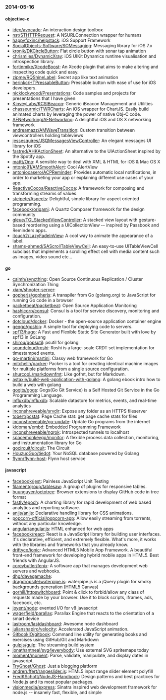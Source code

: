 ### 2014-05-16

#### objective-c
* [ideo/avocado](https://github.com/ideo/avocado): An interaction design toolbox
* [nst/STHTTPRequest](https://github.com/nst/STHTTPRequest): A NSURLConnection wrapper for humans
* [happyfoxinc/helpstack](https://github.com/happyfoxinc/helpstack): iOS Support Framework
* [SocialObjects-Software/SOMessaging](https://github.com/SocialObjects-Software/SOMessaging): Messaging library for iOS 7.x
* [kronik/DKCircleButton](https://github.com/kronik/DKCircleButton): Flat circle button with sonar tap animation
* [chrismiles/DynamicXray](https://github.com/chrismiles/DynamicXray): iOS UIKit Dynamics runtime visualisation and introspection library.
* [fortinmike/XcodeBoost](https://github.com/fortinmike/XcodeBoost): An Xcode plugin that aims to make altering and inspecting code quick and easy.
* [zipme/RQShineLabel](https://github.com/zipme/RQShineLabel): Secret app like text animation
* [herinkc/HTPressableButton](https://github.com/herinkc/HTPressableButton): Pressable button with ease of use for iOS developers.
* [nicklockwood/Presentations](https://github.com/nicklockwood/Presentations): Code samples and projects for presentations that I have given
* [KinveyLabs/KCSIBeacon](https://github.com/KinveyLabs/KCSIBeacon): Generic iBeacon Management and Utilities
* [chasseurmic/TWRCharts](https://github.com/chasseurmic/TWRCharts): An iOS wrapper for ChartJS. Easily build animated charts by leveraging the power of native Obj-C code.
* [AFNetworking/AFNetworking](https://github.com/AFNetworking/AFNetworking): A delightful iOS and OS X networking framework
* [andreamazz/AMWaveTransition](https://github.com/andreamazz/AMWaveTransition): Custom transition between viewcontrollers holding tableviews
* [jessesquires/JSQMessagesViewController](https://github.com/jessesquires/JSQMessagesViewController): An elegant messages UI library for iOS
* [fastred/AHKActionSheet](https://github.com/fastred/AHKActionSheet): An alternative to the UIActionSheet inspired by the Spotify app.
* [mattt/Ono](https://github.com/mattt/Ono): A sensible way to deal with XML & HTML for iOS & Mac OS X
* [mtonio91/AMSmoothAlert](https://github.com/mtonio91/AMSmoothAlert): Cool AlertView
* [antoniocasero/ACPReminder](https://github.com/antoniocasero/ACPReminder): Provides automatic local notifications, in order to marketing your app or explaining different use cases of your app.
* [ReactiveCocoa/ReactiveCocoa](https://github.com/ReactiveCocoa/ReactiveCocoa): A framework for composing and transforming streams of values
* [steipete/Aspects](https://github.com/steipete/Aspects): Delightful, simple library for aspect oriented programming.
* [facebook/origami](https://github.com/facebook/origami): A Quartz Composer framework for the design community
* [gleue/TGLStackedViewController](https://github.com/gleue/TGLStackedViewController): A stacked view layout with gesture-based reordering using a UICollectionView -- inspired by Passbook and Reminders apps.
* [itouch2/LazyFadeInView](https://github.com/itouch2/LazyFadeInView): A cool way to animate the appearance of a label.
* [shams-ahmed/SAScrollTableViewCell](https://github.com/shams-ahmed/SAScrollTableViewCell): An easy-to-use UITableViewCell subclass that implements a scrolling effect cell with media content such as images, video sound etc...

#### go
* [calmh/syncthing](https://github.com/calmh/syncthing): Open Source Continuous Replication / Cluster Synchronization Thing
* [xiam/shooter-server](https://github.com/xiam/shooter-server): 
* [gopherjs/gopherjs](https://github.com/gopherjs/gopherjs): A transpiler from Go (golang.org) to JavaScript for running Go code in a browser
* [packetbeat/packetbeat](https://github.com/packetbeat/packetbeat): Open Source Application Monitoring
* [hashicorp/consul](https://github.com/hashicorp/consul): Consul is a tool for service discovery, monitoring and configuration.
* [dotcloud/docker](https://github.com/dotcloud/docker): Docker - the open-source application container engine
* [gengo/goship](https://github.com/gengo/goship): A simple tool for deploying code to servers.
* [spf13/hugo](https://github.com/spf13/hugo): A Fast and Flexible Static Site Generator built with love by spf13 in GoLang
* [shirou/gopsutil](https://github.com/shirou/gopsutil): psutil for golang
* [soundcloud/roshi](https://github.com/soundcloud/roshi): Roshi is a large-scale CRDT set implementation for timestamped events.
* [go-martini/martini](https://github.com/go-martini/martini): Classy web framework for Go
* [mitchellh/packer](https://github.com/mitchellh/packer): Packer is a tool for creating identical machine images for multiple platforms from a single source configuration.
* [shurcooL/markdownfmt](https://github.com/shurcooL/markdownfmt): Like gofmt, but for Markdown.
* [astaxie/build-web-application-with-golang](https://github.com/astaxie/build-web-application-with-golang): A golang ebook intro how to build a web with golang
* [gogits/gogs](https://github.com/gogits/gogs): Gogs(Go Git Service) is a Self Hosted Git Service in the Go Programming Language.
* [influxdb/influxdb](https://github.com/influxdb/influxdb): Scalable datastore for metrics, events, and real-time analytics
* [inconshreveable/srvdir](https://github.com/inconshreveable/srvdir): Expose any folder as an HTTPS fileserver
* [tobert/pcstat](https://github.com/tobert/pcstat): Page Cache stat: get page cache stats for files
* [inconshreveable/go-update](https://github.com/inconshreveable/go-update): Update Go programs from the internet
* [kidoman/embd](https://github.com/kidoman/embd): Embedded Programming Framework
* [inconshreveable/ngrok](https://github.com/inconshreveable/ngrok): Introspected tunnels to localhost
* [spacemonkeygo/monitor](https://github.com/spacemonkeygo/monitor): A flexible process data collection, monitoring, and instrumentation library for Go
* [gocircuit/circuit](https://github.com/gocircuit/circuit): The Circuit
* [HouzuoGuo/tiedot](https://github.com/HouzuoGuo/tiedot): Your NoSQL database powered by Golang
* [flynn/flynn-host](https://github.com/flynn/flynn-host): Flynn host service

#### javascript
* [facebook/jest](https://github.com/facebook/jest): Painless JavaScript Unit Testing
* [filamentgroup/tablesaw](https://github.com/filamentgroup/tablesaw): A group of plugins for responsive tables.
* [buunguyen/octotree](https://github.com/buunguyen/octotree): Browser extensions to display GitHub code in tree format
* [fastly/epoch](https://github.com/fastly/epoch): A charting library for rapid development of web based analytics and reporting software.
* [anijs/anijs](https://github.com/anijs/anijs): Declarative handling library for CSS animations.
* [popcorn-official/popcorn-app](https://github.com/popcorn-official/popcorn-app): Allow easily streaming from torrents, without any particular knowledge.
* [angular/angular.js](https://github.com/angular/angular.js): HTML enhanced for web apps
* [facebook/react](https://github.com/facebook/react): React is a JavaScript library for building user interfaces. It's declarative, efficient, and extremely flexible. What's more, it works with the libraries and frameworks that you already know.
* [driftyco/ionic](https://github.com/driftyco/ionic): Advanced HTML5 Mobile App Framework. A beautiful front-end framework for developing hybrid mobile apps in HTML5. Best friends with AngularJS.
* [coreybutler/fenix](https://github.com/coreybutler/fenix): A software app that manages development web servers and webhooks.
* [dhg/davegamache](https://github.com/dhg/davegamache): 
* [dragdropsite/waterpipe.js](https://github.com/dragdropsite/waterpipe.js): waterpipe.js is a jQuery plugin for smoky backgrounds generation (HTML5 Canvas)
* [gorhill/httpswitchboard](https://github.com/gorhill/httpswitchboard): Point & click to forbid/allow any class of requests made by your browser. Use it to block scripts, iframes, ads, facebook, etc.
* [joyent/node](https://github.com/joyent/node): evented I/O for v8 javascript
* [wagerfield/parallax](https://github.com/wagerfield/parallax): Parallax Engine that reacts to the orientation of a smart device
* [lastroom/lastdashboard](https://github.com/lastroom/lastdashboard): Awesome node dashboard
* [julianshapiro/velocity](https://github.com/julianshapiro/velocity): Accelerated JavaScript animation.
* [GitbookIO/gitbook](https://github.com/GitbookIO/gitbook): Command line utility for generating books and exercises using GitHub/Git and Markdown
* [gulpjs/gulp](https://github.com/gulpjs/gulp): The streaming build system
* [jonathantneal/svg4everybody](https://github.com/jonathantneal/svg4everybody): Use external SVG spritemaps today
* [moment/moment](https://github.com/moment/moment): Parse, validate, manipulate, and display dates in javascript.
* [TryGhost/Ghost](https://github.com/TryGhost/Ghost): Just a blogging platform
* [andreruffert/rangeslider.js](https://github.com/andreruffert/rangeslider.js): HTML5 input range slider element polyfill
* [FredKSchott/NodeJS-Handbook](https://github.com/FredKSchott/NodeJS-Handbook): Design patterns and best practices for Node.js and its most popular packages.
* [visionmedia/express](https://github.com/visionmedia/express): Sinatra inspired web development framework for node.js -- insanely fast, flexible, and simple
